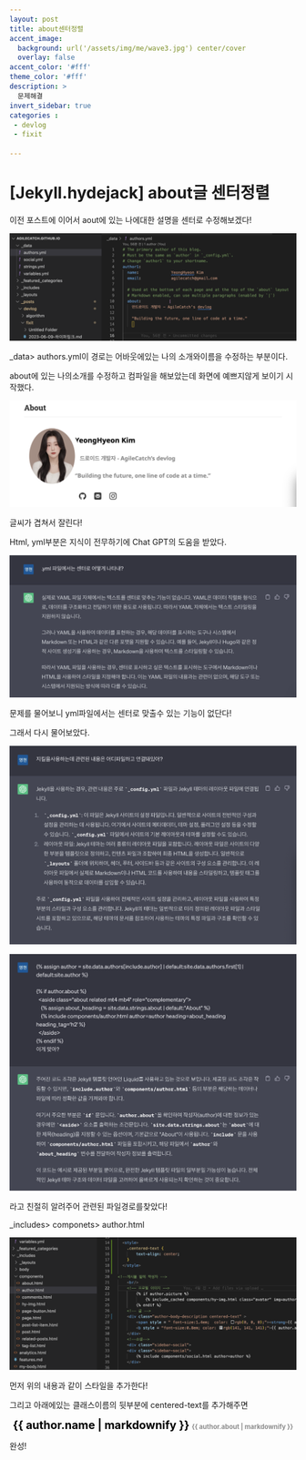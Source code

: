 ```yaml
---
layout: post
title: about센터정렬
accent_image: 
  background: url('/assets/img/me/wave3.jpg') center/cover
  overlay: false
accent_color: '#fff'
theme_color: '#fff'
description: >
  문제해결
invert_sidebar: true
categories :
 - devlog	
 - fixit

---
```


# [Jekyll.hydejack] about글 센터정렬



이전 포스트에 이어서 aout에 있는 나에대한 설명을 센터로 수정해보겠다!

![image-20230613190948774](../../../assets/img/blog/image-20230613190948774.png)

_data> authors.yml이 경로는 어바웃에있는 나의 소개와이름을 수정하는 부분이다.

about에 있는 나의소개를 수정하고 컴파일을 해보았는데 화면에 예쁘지않게 보이기 시작했다.

![image-20230613193438295](../../../assets/img/blog/fixit/image-20230613193438295.png)

글씨가 겹쳐서 잘린다!



Html, yml부분은 지식이 전무하기에 Chat GPT의 도움을 받았다.

![image-20230613193945045](../../../assets/img/blog/fixit/image-20230613193945045.png)

문제를 물어보니 yml파일에서는 센터로 맞출수 있는 기능이 없단다!

그래서 다시 물어보았다.



![image-20230613194754383](../../../assets/img/blog/fixit/image-20230613194754383.png)

![image-20230613194818742](../../../assets/img/blog/fixit/image-20230613194818742.png)

라고 친절히 알려주어 관련된 파일경로를찾았다!

_includes> componets> author.html

![image-20230613193608578](../../../assets/img/blog/fixit/image-20230613193608578.png)

먼저 위의 내용과 같이 스타일을 추가한다!

<style>
    .centered-text {
        text-align: center;
    }
</style>
그리고 <!-- 글 --> 아래에있는 클래스이름의 뒷부분에 centered-text를 추가해주면 

<div class="author-body-description centered-text">
    <span style="font-size: 1.4em; color: rgb(0, 0, 0);"><strong>{{ author.name | markdownify }}</strong></span>
    <b style="font-size: 0.8em; color: rgb(141, 141, 141);">{{ author.about | markdownify }}</b>
</div>




완성!